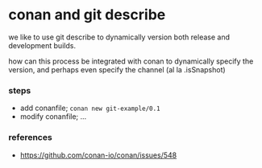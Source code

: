 conan and git describe
===

we like to use git describe to dynamically version both release and development builds.

how can this process be integrated with conan to dynamically specify the version, and perhaps even specify the channel (al la .isSnapshot)

### steps
- add conanfile; `conan new git-example/0.1`
- modify conanfile; ...

### references
- https://github.com/conan-io/conan/issues/548
